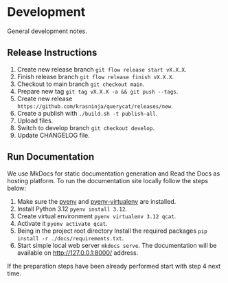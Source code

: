 # Development

General development notes.

## Release Instructions

1. Create new release branch `git flow release start vX.X.X`.
2. Finish release branch `git flow release finish vX.X.X`.
3. Checkout to main branch `git checkout main`.
4. Prepare new tag `git tag vX.X.X -a && git push --tags`.
5. Create new release `https://github.com/krasninja/querycat/releases/new`.
6. Create a publish with `./build.sh -t publish-all`.
7. Upload files.
8. Switch to develop branch `git checkout develop`.
9. Update CHANGELOG file.

## Run Documentation

We use MkDocs for static documentation generation and Read the Docs as hosting platform. To run the documentation site locally follow the steps below:

1. Make sure the [pyenv](https://github.com/pyenv/pyenv) and [pyenv-virtualenv](https://github.com/pyenv/pyenv-virtualenv) are installed.
2. Install Python 3.12 `pyenv install 3.12`.
3. Create virtual environment `pyenv virtualenv 3.12 qcat`.
4. Activate it `pyenv activate qcat`.
5. Being in the project root directory Install the required packages `pip install -r ./docs/requirements.txt`.
6. Start simple local web server `mkdocs serve`. The documentation will be available on http://127.0.0.1:8000/ address.

If the preparation steps have been already performed start with step 4 next time.
